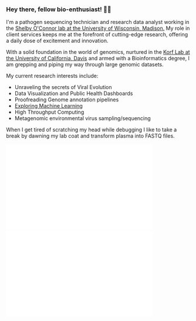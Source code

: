 ### Hey there, fellow bio-enthusiast! 🧬🔬

I'm a pathogen sequencing technician and research data analyst working in the [Shelby O'Connor lab at the University of Wisconsin, Madison.](https://slo.pathology.wisc.edu/) My role in client services keeps me at the forefront of cutting-edge research, offering a daily dose of excitement and innovation. 

With a solid foundation in the world of genomics, nurtured in the [Korf Lab at the University of California, Davis](https://github.com/KorfLab) and armed with a Bioinformatics degree, I am grepping and piping my way through large genomic datasets. 

My current research interests include:
- Unraveling the secrets of Viral Evolution
- Data Visualization and Public Health Dashboards
- Proofreading Genome annotation pipelines
- [Exploring Machine Learning](https://www.kaggle.com/willgardnerbiotech/code)
- High Throughput Computing
- Metagenomic environmental virus sampling/sequencing

When I get tired of scratching my head while debugging I like to take a break by dawning my lab coat and transform plasma into FASTQ files.

<img src = "https://github.com/William-Gardner-Biotech/Github-stats/blob/master/generated/overview.svg" width=400></img> <img src = "https://github.com/William-Gardner-Biotech/Github-stats/blob/master/generated/languages.svg" width=400></img>
